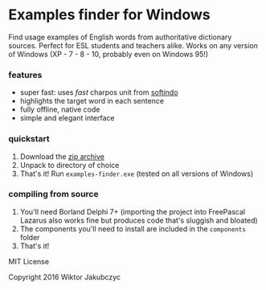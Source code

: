 # Examples finder for Windows
Find usage examples of English words from authoritative dictionary sources. Perfect for ESL students and teachers alike. Works on any version of Windows (XP - 7 - 8 - 10, probably even on Windows 95!)

### features
- super fast: uses *fast* charpos unit from [softindo](http://delphi.softindo.net)
- highlights the target word in each sentence
- fully offline, native code
- simple and elegant interface

### quickstart
1. Download the [zip archive](https://github.com/monolithpl/examples-finder-windows/archive/master.zip)
2. Unpack to directory of choice
3. That's it! Run ```examples-finder.exe``` (tested on all versions of Windows)

### compiling from source
1. You'll need Borland Delphi 7+ (importing the project into FreePascal Lazarus also works fine but produces code that's sluggish and bloated)
2. The components you'll need to install are included in the ```components``` folder
3. That's it!


MIT License

Copyright 2016 Wiktor Jakubczyc

